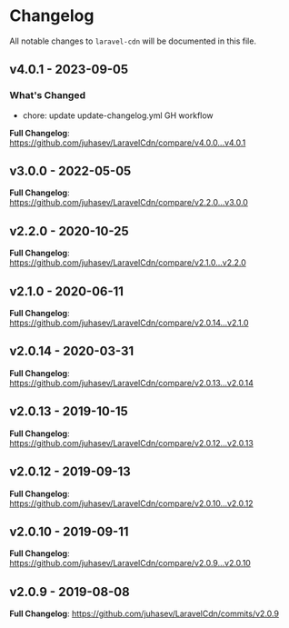 # Changelog

All notable changes to `laravel-cdn` will be documented in this file.

## v4.0.1 - 2023-09-05

### What's Changed

- chore: update update-changelog.yml GH workflow

**Full Changelog**: https://github.com/juhasev/LaravelCdn/compare/v4.0.0...v4.0.1

## v3.0.0 - 2022-05-05

**Full Changelog**: https://github.com/juhasev/LaravelCdn/compare/v2.2.0...v3.0.0

## v2.2.0 - 2020-10-25

**Full Changelog**: https://github.com/juhasev/LaravelCdn/compare/v2.1.0...v2.2.0

## v2.1.0 - 2020-06-11

**Full Changelog**: https://github.com/juhasev/LaravelCdn/compare/v2.0.14...v2.1.0

## v2.0.14 - 2020-03-31

**Full Changelog**: https://github.com/juhasev/LaravelCdn/compare/v2.0.13...v2.0.14

## v2.0.13 - 2019-10-15

**Full Changelog**: https://github.com/juhasev/LaravelCdn/compare/v2.0.12...v2.0.13

## v2.0.12 - 2019-09-13

**Full Changelog**: https://github.com/juhasev/LaravelCdn/compare/v2.0.10...v2.0.12

## v2.0.10 - 2019-09-11

**Full Changelog**: https://github.com/juhasev/LaravelCdn/compare/v2.0.9...v2.0.10

## v2.0.9 - 2019-08-08

**Full Changelog**: https://github.com/juhasev/LaravelCdn/commits/v2.0.9
